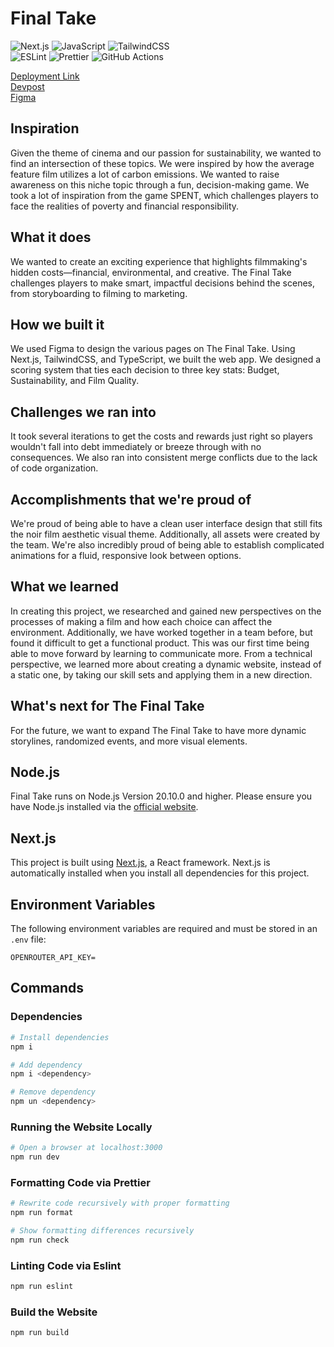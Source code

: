 # Final Take

![Next.js](https://img.shields.io/badge/next.js-000000?style=for-the-badge&logo=nextdotjs&logoColor=white)
![JavaScript](https://img.shields.io/badge/javascript-%23323330.svg?style=for-the-badge&logo=javascript&logoColor=%23F7DF1E)
![TailwindCSS](https://img.shields.io/badge/tailwindcss-%2338B2AC.svg?style=for-the-badge&logo=tailwind-css&logoColor=white)
<br/>
![ESLint](https://img.shields.io/badge/ESLint-4B3263?style=for-the-badge&logo=eslint&logoColor=white)
![Prettier](https://img.shields.io/badge/prettier-1A2C34?style=for-the-badge&logo=prettier&logoColor=F7BA3E)
![GitHub Actions](https://img.shields.io/badge/GitHub_Actions-2088FF?style=for-the-badge&logo=github-actions&logoColor=white)

[Deployment Link](https://qhgill.github.io/final-take/)
<br/>
[Devpost](https://devpost.com/software/the-final-take?ref_content=user-portfolio&ref_feature=in_progress)
<br/>
[Figma](https://www.figma.com/design/SwhvB05sxX9Obd8qbtN9iI/The-Final-Take?node-id=52-78&t=Hqlk7OC6PGqDdgE2-0)

## Inspiration

Given the theme of cinema and our passion for sustainability, we wanted to find an intersection of these topics. We were inspired by how the average feature film utilizes a lot of carbon emissions. We wanted to raise awareness on this niche topic through a fun, decision-making game. We took a lot of inspiration from the game SPENT, which challenges players to face the realities of poverty and financial responsibility.

## What it does

We wanted to create an exciting experience that highlights filmmaking's hidden costs—financial, environmental, and creative. The Final Take challenges players to make smart, impactful decisions behind the scenes, from storyboarding to filming to marketing.

## How we built it

We used Figma to design the various pages on The Final Take. Using Next.js, TailwindCSS, and TypeScript, we built the web app. We designed a scoring system that ties each decision to three key stats: Budget, Sustainability, and Film Quality.

## Challenges we ran into

It took several iterations to get the costs and rewards just right so players wouldn't fall into debt immediately or breeze through with no consequences. We also ran into consistent merge conflicts due to the lack of code organization.

## Accomplishments that we're proud of

We're proud of being able to have a clean user interface design that still fits the noir film aesthetic visual theme. Additionally, all assets were created by the team. We're also incredibly proud of being able to establish complicated animations for a fluid, responsive look between options.

## What we learned

In creating this project, we researched and gained new perspectives on the processes of making a film and how each choice can affect the environment. Additionally, we have worked together in a team before, but found it difficult to get a functional product. This was our first time being able to move forward by learning to communicate more. From a technical perspective, we learned more about creating a dynamic website, instead of a static one, by taking our skill sets and applying them in a new direction.

## What's next for The Final Take

For the future, we want to expand The Final Take to have more dynamic storylines, randomized events, and more visual elements.

## Node.js

Final Take runs on Node.js Version 20.10.0 and higher. Please ensure you have Node.js installed via the [official website](https://nodejs.org/en).

## Next.js

This project is built using [Next.js](https://nextjs.org), a React framework. Next.js is automatically installed when you install all dependencies for this project.

## Environment Variables

The following environment variables are required and must be stored in an `.env` file:

```env
OPENROUTER_API_KEY=
```

## Commands

### Dependencies

```bash
# Install dependencies
npm i

# Add dependency
npm i <dependency>

# Remove dependency
npm un <dependency>
```

### Running the Website Locally

```bash
# Open a browser at localhost:3000
npm run dev
```

### Formatting Code via Prettier

```bash
# Rewrite code recursively with proper formatting
npm run format

# Show formatting differences recursively
npm run check
```

### Linting Code via Eslint

```bash
npm run eslint
```

### Build the Website

```bash
npm run build
```
